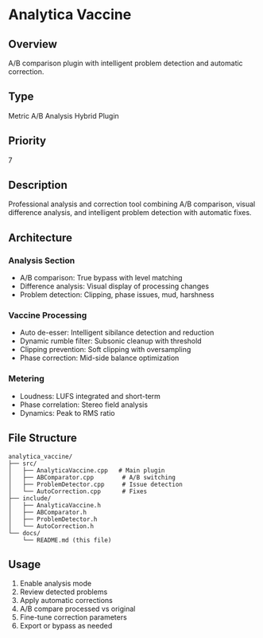 # Analytica Vaccine

## Overview
A/B comparison plugin with intelligent problem detection and automatic correction.

## Type
Metric A/B Analysis Hybrid Plugin

## Priority
7

## Description
Professional analysis and correction tool combining A/B comparison, visual difference analysis, and intelligent problem detection with automatic fixes.

## Architecture

### Analysis Section
- A/B comparison: True bypass with level matching
- Difference analysis: Visual display of processing changes
- Problem detection: Clipping, phase issues, mud, harshness

### Vaccine Processing
- Auto de-esser: Intelligent sibilance detection and reduction
- Dynamic rumble filter: Subsonic cleanup with threshold
- Clipping prevention: Soft clipping with oversampling
- Phase correction: Mid-side balance optimization

### Metering
- Loudness: LUFS integrated and short-term
- Phase correlation: Stereo field analysis
- Dynamics: Peak to RMS ratio

## File Structure
```
analytica_vaccine/
├── src/
│   ├── AnalyticaVaccine.cpp   # Main plugin
│   ├── ABComparator.cpp        # A/B switching
│   ├── ProblemDetector.cpp     # Issue detection
│   └── AutoCorrection.cpp      # Fixes
├── include/
│   ├── AnalyticaVaccine.h
│   ├── ABComparator.h
│   ├── ProblemDetector.h
│   └── AutoCorrection.h
└── docs/
    └── README.md (this file)
```

## Usage
1. Enable analysis mode
2. Review detected problems
3. Apply automatic corrections
4. A/B compare processed vs original
5. Fine-tune correction parameters
6. Export or bypass as needed
